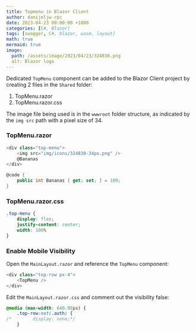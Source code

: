 ```yaml
---
title: Topmenu in Blazor Client
author: danijeljw-rpc
date: 2023-04-23 00:00:00 +1000
categories: [C#, Blazor]
tags: [swagger, C#, blazor, wasm, layout]
math: true
mermaid: true 
image:
  path: /assets/image/2023/04/23/324830.png
  alt: Blazor logo
---
```


Dedicated `TopMenu` component can be added to the Blazor Client project by creating 2 files in the `Shared` folder:

1. TopMenu.razor
2. TopMenu.razor.css

The image file being used is in the `wwwroot` folder structure, as indicated by the `img src` path with a pixel size of 34.

### TopMenu.razor
```csharp
<div class="top-menu">
    <img src="img/icons/324830-34px.png" />
    @Bananas
</div>

@code {
    public int Bananas { get; set; } = 100;
}
```

### TopMenu.razor.css
```css
.top-menu {
    display: flex;
    justify-content: center;
    width: 100%
}
```

### Enable Mobile Visibility
Open the `MainLayout.razor` and reference the `TopMenu` component:
```csharp
<div class="top-row px-4">
    <TopMenu />
</div>
```

Edit the `MainLayout.razor.css` and comment out the visibility false:
```css
@media (max-width: 640.98px) {
    .top-row:not(.auth) {
/*        display: none;*/
    }
```